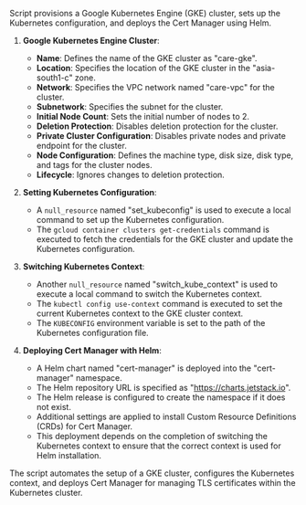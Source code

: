 Script provisions a Google Kubernetes Engine (GKE) cluster, sets up the Kubernetes configuration, and deploys the Cert Manager using Helm. 

1. **Google Kubernetes Engine Cluster**:
   - **Name**: Defines the name of the GKE cluster as "care-gke".
   - **Location**: Specifies the location of the GKE cluster in the "asia-south1-c" zone.
   - **Network**: Specifies the VPC network named "care-vpc" for the cluster.
   - **Subnetwork**: Specifies the subnet for the cluster.
   - **Initial Node Count**: Sets the initial number of nodes to 2.
   - **Deletion Protection**: Disables deletion protection for the cluster.
   - **Private Cluster Configuration**: Disables private nodes and private endpoint for the cluster.
   - **Node Configuration**: Defines the machine type, disk size, disk type, and tags for the cluster nodes.
   - **Lifecycle**: Ignores changes to deletion protection.

2. **Setting Kubernetes Configuration**:
   - A `null_resource` named "set_kubeconfig" is used to execute a local command to set up the Kubernetes configuration.
   - The `gcloud container clusters get-credentials` command is executed to fetch the credentials for the GKE cluster and update the Kubernetes configuration.

3. **Switching Kubernetes Context**:
   - Another `null_resource` named "switch_kube_context" is used to execute a local command to switch the Kubernetes context.
   - The `kubectl config use-context` command is executed to set the current Kubernetes context to the GKE cluster context.
   - The `KUBECONFIG` environment variable is set to the path of the Kubernetes configuration file.

4. **Deploying Cert Manager with Helm**:
   - A Helm chart named "cert-manager" is deployed into the "cert-manager" namespace.
   - The Helm repository URL is specified as "https://charts.jetstack.io".
   - The Helm release is configured to create the namespace if it does not exist.
   - Additional settings are applied to install Custom Resource Definitions (CRDs) for Cert Manager.
   - This deployment depends on the completion of switching the Kubernetes context to ensure that the correct context is used for Helm installation.

The script automates the setup of a GKE cluster, configures the Kubernetes context, and deploys Cert Manager for managing TLS certificates within the Kubernetes cluster.